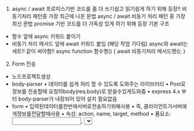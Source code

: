 1. async / await
   프로미스기반 코드를 좀 더 쓰기쉽고 읽기쉽게 하기 위해 등장!!
   비동기처리 패턴중 가장 최근에 나온 문법
   async / await
   비동기 처리 패턴 중 가장 최신 문법
   promise 기반 코드를 더 가독성 있게 하기 위해 등장
   기본 구조

- 함수 앞에 async 키워드 붙이기
- 비동기 처리 메서드 앞에 await 키워드 붙임 (해당 작업 기다림)
  async와 await는 세트!! 같이 써야함!!
  async function 함수명() {
  await 비동기처리 메서드명();
  }

2. Form 전송

- 노드프로젝트생성
- body-parser
  • 데이터를 쉽게 처리 할 수 있도록 도와주는 라이브러리
  • Post로 정보를 전송할때 요청의body(req.body)로 받을수있게도와줌
  • express 4.x 부터 body-parser가 내장되어 있어 설치 필요없음
- form
  • 입력된데이터를한번에서버로전송하기위해사용
  • 즉, 클라이언트가서버에게정보를전달할때사용
  • 속성: action, name, target, method
  • 폼요소: <input>, <select>, <textarea>, <button> 등등
- form 받기
